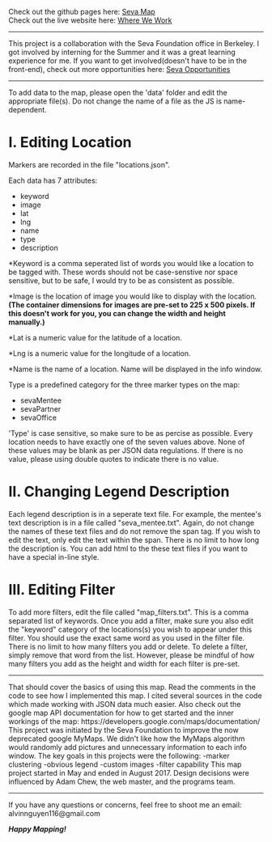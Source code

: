 Check out the github pages here: <a href="https://alvinnguyen116.github.io/seva-map/" target="_blank"> Seva Map </a> </br>
Check out the live website here: <a href="http://www.seva.org/site/PageServer?pagename=programs/prevent_blindness&_ga=2.77450645.182892957.1501700893-359267843.1484544530" target="_blank"> Where We Work </a> </br>
<hr>
This project is a collaboration with the Seva Foundation office in Berkeley. I got involved by interning for the Summer and it was a great learning experience for me. If you want to get involved(doesn't have to be in the front-end), check out more opportunities here: <a href="http://www.seva.org/site/PageServer?pagename=getinvolved/volunteer#.WYIkUYgrLIV" target='_blank'> Seva Opportunities</a>
<hr>
To add data to the map, please open the 'data' folder and edit the appropriate file(s). Do not change the name of a file as the JS is name-dependent.

<h1>I. Editing Location</h1>
<p> Markers are recorded in the file "locations.json". 

Each data has 7 attributes:
  - keyword
  - image
  - lat
  - lng
  - name
  - type
  - description 
  
*Keyword is a comma seperated list of words you would like a location to be tagged with. These words should not be case-senstive nor space sensitive, but to be safe, I would try to be as consistent as possible. 

*Image is the location of image you would like to display with the location. <b>(The container dimensions for images are pre-set to 225 x 500 pixels. If this doesn't work for you, you can change the width and height manually.)</b> 

*Lat is a numeric value for the latitude of a location. 

*Lng is a numeric value for the longitude of a location. 

*Name is the name of a location. Name will be displayed in the info window. 

Type is a predefined category for the three marker types on the map: 
  - sevaMentee
  - sevaPartner
  - sevaOffice

'Type' is case sensitive, so make sure to be as percise as possible. Every location needs to have exactly one of the seven values above. 
None of these values may be blank as per JSON data regulations. If there is no value, please using double quotes to indicate there is no value. 
</p>

<h1>II. Changing Legend Description</h1>

Each legend description is in a seperate text file. For example, the mentee's text description is in a file called "seva_mentee.txt". Again, do not change the names of these text files and do not remove the span tag. If you wish to edit the text, only edit the text within the span. There is no limit to how long the description is. You can add html to the these text files if you want to have a special in-line style.

<h1>III. Editing Filter</h1>

To add more filters, edit the file called "map_filters.txt". This is a comma separated list of keywords. Once you add a filter, make sure you also edit the "keyword" category of the locations(s) you wish to appear under this filter. You should use the exact same word as you used in the filter file. There is no limit to how many filters you add or delete. To delete a filter, simply remove that word from the list. However, please be mindful of how many filters you add as the height and width for each filter is pre-set.
<hr>
That should cover the basics of using this map. Read the comments in the code to see how I implemented this map. I cited several sources in the code which made working with JSON data much easier. Also check out the google map API documentation for how to get started and the inner workings of the map: https://developers.google.com/maps/documentation/ 
This project was initiated by the Seva Foundation to improve the now deprecated google MyMaps. We didn't like how the MyMaps algorithm would randomly add pictures and unnecessary information to each info window. The key goals in this projects were the following: 
  -marker clustering 
  -obvious legend 
  -custom images 
  -filter capability 
This map project started in May and ended in August 2017. Design decisions were influenced by Adam Chew, the web master, and the programs team.
<hr>
If you have any questions or concerns, feel free to shoot me an email: alvinnguyen116@gmail.com 

<b><em>Happy Mapping!</em></b> 


